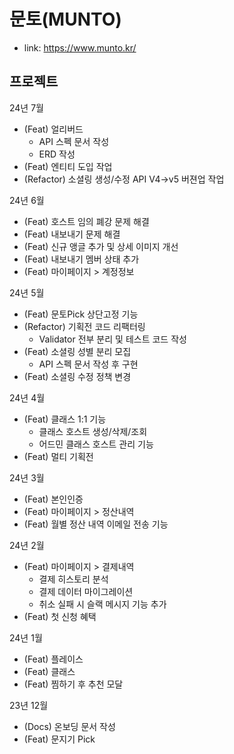 # 문토(MUNTO)

- link: https://www.munto.kr/

## 프로젝트

24년 7월

- (Feat) 얼리버드
  - API 스펙 문서 작성
  - ERD 작성
- (Feat) 엔티티 도입 작업
- (Refactor) 소셜링 생성/수정 API V4->v5 버젼업 작업

24년 6월

- (Feat) 호스트 임의 폐강 문제 해결
- (Feat) 내보내기 문제 해결
- (Feat) 신규 앵글 추가 및 상세 이미지 개선
- (Feat) 내보내기 멤버 상태 추가
- (Feat) 마이페이지 > 계정정보

24년 5월

- (Feat) 문토Pick 상단고정 기능
- (Refactor) 기획전 코드 리팩터링
  - Validator 전부 분리 및 테스트 코드 작성
- (Feat) 소셜링 성별 분리 모집
  - API 스펙 문서 작성 후 구현
- (Feat) 소셜링 수정 정책 변경

24년 4월

- (Feat) 클래스 1:1 기능
  - 클래스 호스트 생성/삭제/조회
  - 어드민 클래스 호스트 관리 기능
- (Feat) 멀티 기획전

24년 3월

- (Feat) 본인인증
- (Feat) 마이페이지 > 정산내역
- (Feat) 월별 정산 내역 이메일 전송 기능

24년 2월

- (Feat) 마이페이지 > 결제내역
  - 결제 히스토리 분석
  - 결제 데이터 마이그레이션
  - 취소 실패 시 슬랙 메시지 기능 추가
- (Feat) 첫 신청 혜택

24년 1월

- (Feat) 플레이스
- (Feat) 클래스
- (Feat) 찜하기 후 추천 모달

23년 12월

- (Docs) 온보딩 문서 작성
- (Feat) 문지기 Pick

##
